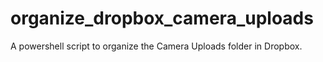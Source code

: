 # organize_dropbox_camera_uploads
A powershell script to organize the Camera Uploads folder in Dropbox.
